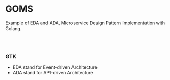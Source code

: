 # GOMS

Example of EDA and ADA, Microservice Design Pattern Implementation with Golang.

###
```mermaid

```

###
```mermaid

```

### GTK
- EDA stand for Event-driven Architecture
- ADA stand for API-driven Architecture
